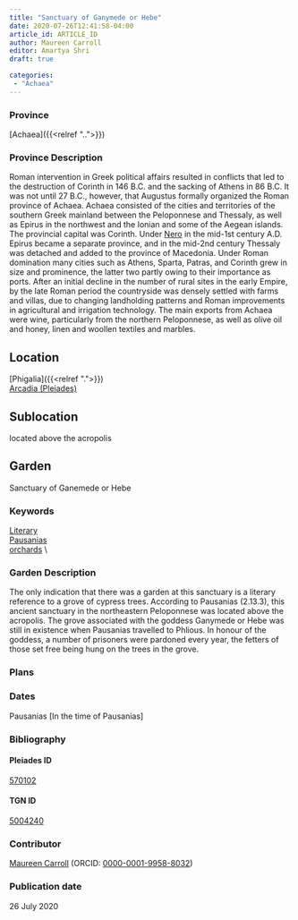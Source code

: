 ```yaml
---
title: "Sanctuary of Ganymede or Hebe"
date: 2020-07-26T12:41:58-04:00
article_id: ARTICLE_ID
author: Maureen Carroll
editor: Amartya Shri
draft: true

categories:
 - "Achaea"
---
```


### Province

[Achaea]({{<relref "..">}})

### Province Description

Roman intervention in Greek political affairs resulted in conflicts that led to the destruction of Corinth in 146 B.C. and the sacking of Athens in 86 B.C. It was not until 27 B.C., however, that Augustus formally organized the Roman province of Achaea. Achaea consisted of the cities and territories of the southern Greek mainland between the Peloponnese and Thessaly, as well as Epirus in the northwest and the Ionian and some of the Aegean islands.
The provincial capital was Corinth. Under [Nero](link) in the mid-1st century A.D. Epirus became a separate province, and in the mid-2nd century Thessaly was detached and added to the province of Macedonia. Under Roman domination many cities such as Athens, Sparta, Patras, and Corinth grew in size and prominence, the latter two partly owing to their importance as ports.  After an initial decline in the number of rural sites in the early Empire, by the late Roman period the countryside was densely settled with farms and villas, due to changing landholding patterns and Roman improvements in agricultural and irrigation technology. The main exports from Achaea were wine, particularly from the northern Peloponnese, as well as olive oil and honey, linen and woollen textiles and marbles.

## Location


[Phigalia]({{<relref ".">}}) \
[Arcadia (Pleiades)](https://pleiades.stoa.org/places/570102)


<!--### Location Description-->

<!-- LEAVE THIS BLANK FOR NOW -->

## Sublocation

located above the acropolis

<!--### Sublocation Description-->

<!-- DESCRIPTION -->

## Garden

Sanctuary of Ganemede or Hebe

### Keywords

[Literary](#) \
[Pausanias](https://catalog.perseus.org/cite-collections/authors/urn:cite:perseus:author.1054.1) \
[orchards](http://vocab.getty.edu/page/aat/300008890) \


### Garden Description

The only indication that there was a garden at this sanctuary is a literary reference to a grove of cypress trees.  According to Pausanias (2.13.3), this ancient sanctuary in the northeastern Peloponnese was located above the acropolis.  The grove associated with the goddess Ganymede or Hebe was still in existence when Pausanias travelled to Phlious.  In honour of the goddess, a number of prisoners were pardoned every year, the fetters of those set free being hung on the trees in the grove.

<!--### Maps-->

<!--
OLD WAY (DO NOT USE)
![alt_text](../../images/image_name.ext)
*CAPTION*

NEW WAY ↓↓↓↓
{{< figure src="../../images/image_name.ext" alt="ALT_TEXT" title="CAPTION" >}}
-->

### Plans

<!--
OLD WAY (DO NOT USE)
![alt_text](../../images/image_name.ext)
*CAPTION*

NEW WAY ↓↓↓↓
{{< figure src="../../images/image_name.ext" alt="ALT_TEXT" title="CAPTION" >}}
-->

<!--### Images-->

<!--
OLD WAY (DO NOT USE)
![alt_text](../../images/image_name.ext)
*CAPTION*

NEW WAY ↓↓↓↓
{{< figure src="../../images/image_name.ext" alt="ALT_TEXT" title="CAPTION" >}}
-->

### Dates

Pausanias [In the time of Pausanias]

### Bibliography

<!--
- BIB_ENTRY [(worldcat)](WORLDCAT_LINK_URL)
-->

<!--#### Periodo ID-->

<!-- [PERIODO_ID](https://pleiades.stoa.org/places/PLEIADES_ID) -->

#### Pleiades ID

[570102](https://pleiades.stoa.org/places/570102)

#### TGN ID

[5004240](http://vocab.getty.edu/page/tgn/5004240)

### Contributor

[Maureen Carroll](link) (ORCID: [0000-0001-9958-8032](https://orcid.org/0000-0001-9958-8032))

### Publication date

26 July 2020

<!--### Related articles-->

<!-- Links to other related articles. Leave blank for now -->
